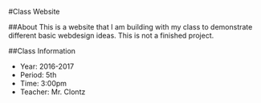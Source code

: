 #Class Website

##About
This is a website that I am building with my class to demonstrate
different basic webdesign ideas. This is not a finished project.

##Class Information
* Year: 2016-2017
* Period: 5th
* Time: 3:00pm
* Teacher: Mr. Clontz 